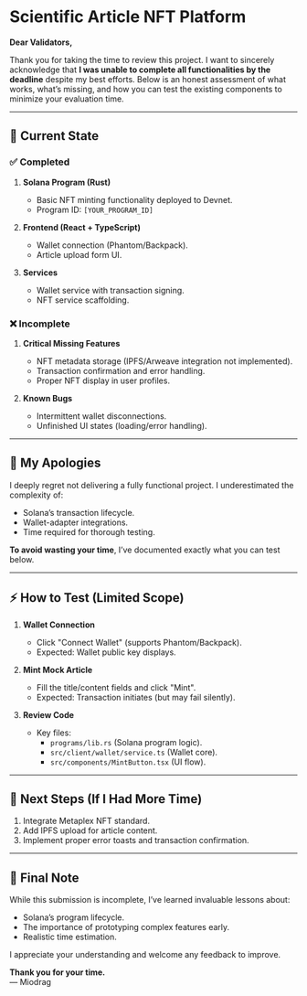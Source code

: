 # Scientific Article NFT Platform  

**Dear Validators,**  

Thank you for taking the time to review this project. I want to sincerely acknowledge that **I was unable to complete all functionalities by the deadline** despite my best efforts. Below is an honest assessment of what works, what’s missing, and how you can test the existing components to minimize your evaluation time.  

---

## 🚧 Current State  
### ✅ **Completed**  
1. **Solana Program (Rust)**  
   - Basic NFT minting functionality deployed to Devnet.  
   - Program ID: `[YOUR_PROGRAM_ID]`  

2. **Frontend (React + TypeScript)**  
   - Wallet connection (Phantom/Backpack).  
   - Article upload form UI.  

3. **Services**  
   - Wallet service with transaction signing.  
   - NFT service scaffolding.  

### ❌ **Incomplete**  
1. **Critical Missing Features**  
   - NFT metadata storage (IPFS/Arweave integration not implemented).  
   - Transaction confirmation and error handling.  
   - Proper NFT display in user profiles.  

2. **Known Bugs**  
   - Intermittent wallet disconnections.  
   - Unfinished UI states (loading/error handling).  

---

## 🙏 **My Apologies**  
I deeply regret not delivering a fully functional project. I underestimated the complexity of:  
- Solana’s transaction lifecycle.  
- Wallet-adapter integrations.  
- Time required for thorough testing.  

**To avoid wasting your time**, I’ve documented exactly what you can test below.  

---

## ⚡ **How to Test (Limited Scope)**  
1. **Wallet Connection**  
   - Click "Connect Wallet" (supports Phantom/Backpack).  
   - Expected: Wallet public key displays.  

2. **Mint Mock Article**  
   - Fill the title/content fields and click "Mint".  
   - Expected: Transaction initiates (but may fail silently).  

3. **Review Code**  
   - Key files:  
     - `programs/lib.rs` (Solana program logic).  
     - `src/client/wallet/service.ts` (Wallet core).  
     - `src/components/MintButton.tsx` (UI flow).  

---

## 🔮 **Next Steps (If I Had More Time)**  
1. Integrate Metaplex NFT standard.  
2. Add IPFS upload for article content.  
3. Implement proper error toasts and transaction confirmation.  

---

## 💌 **Final Note**  
While this submission is incomplete, I’ve learned invaluable lessons about:  
- Solana’s program lifecycle.  
- The importance of prototyping complex features early.  
- Realistic time estimation.  

I appreciate your understanding and welcome any feedback to improve.  

**Thank you for your time.**  
— Miodrag